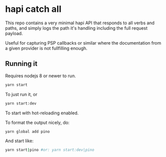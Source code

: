 # hapi catch all

This repo contains a very minimal hapi API that responds to all verbs and paths, and simply logs the path it's handling including the full request payload.

Useful for capturing PSP callbacks or similar where the documentation from a given provider is not fullfilling enough.

## Running it
Requires nodejs 8 or newer to run.

```bash
yarn start
```

To just run it, or

```bash
yarn start:dev
```

To start with hot-reloading enabled.

To format the output nicely, do:

```bash
yarn global add pino
```

And start like:

```bash
yarn start|pino #or: yarn start:dev|pino
```